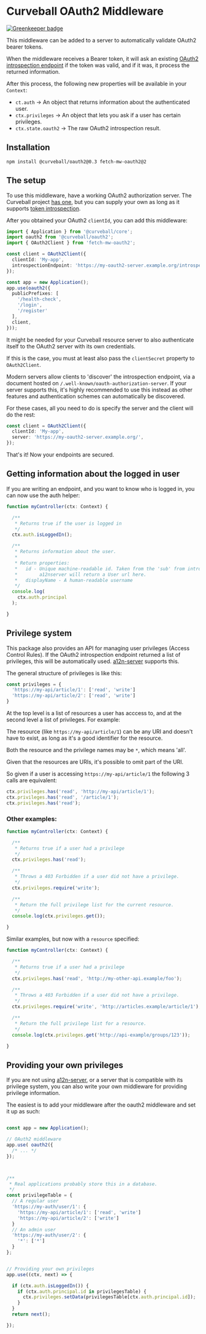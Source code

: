Curveball OAuth2 Middleware
===========================

[![Greenkeeper badge](https://badges.greenkeeper.io/curveballjs/oauth2.svg)](https://greenkeeper.io/)


This middleware can be added to a server to automatically validate OAuth2
bearer tokens.

When the middleware receives a Bearer token, it will ask an existing
[OAuth2 introspection endpoint][1] if the token was valid, and if it was,
it process the returned information.

After this process, the following new properties will be available in your
`Context`:

* `ct.auth` -> An object that returns information about the authenticated user.
* `ctx.privileges` -> An object that lets you ask if a user has certain privileges.
* `ctx.state.oauth2` -> The raw OAuth2 introspection result.


Installation
------------

    npm install @curveball/oauth2@0.3 fetch-mw-oauth2@2


The setup
---------

To use this middleware, have a working OAuth2 authorization server. The
Curveball project [has one][3], but you can supply your own as long as it
supports [token introspection][1].

After you obtained your OAuth2 `clientId`, you can add this middleware:


```typescript
import { Application } from '@curveball/core';
import oauth2 from '@curveball/oauth2';
import { OAuth2Client } from 'fetch-mw-oauth2';

const client = OAuth2Client({
  clientId: 'My-app',
  introspectionEndpoint: 'https://my-oauth2-server.example.org/introspect',
});

const app = new Application();
app.use(oauth2({
  publicPrefixes: [
    '/health-check',
    '/login',
    '/register'
  ],
  client,
}));
```

It might be needed for your Curveball resource server to also authenticate
itself to the OAuth2 server with its own credentials.

If this is the case, you must at least also pass the `clientSecret` property
to `OAuth2Client`.

Modern servers allow clients to 'discover' the introspection endpoint, via a
document hosted on `/.well-known/oauth-authorization-server`. If your server
supports this, it's highly recommended to use this instead as other features
and authentication schemes can automatically be discovered.

For these cases, all you need to do is specify the server and the client will
do the rest:

```typescript
const client = OAuth2Client({
  clientId: 'My-app',
  server: 'https://my-oauth2-server.example.org/',
});
```

That's it! Now your endpoints are secured.


Getting information about the logged in user
--------------------------------------------

If you are writing an endpoint, and you want to know who is logged in, you
can now use the auth helper:

```typescript
function myController(ctx: Context) {

  /**
   * Returns true if the user is logged in
   */
  ctx.auth.isLoggedIn();

  /**
   * Returns information about the user.
   *
   * Return properties:
   *   id - Unique machine-readable id. Taken from the 'sub' from introspection.
   *        a12nserver will return a User url here.
   *   displayName - A human-readable username
   */
  console.log(
    ctx.auth.principal
  );

}
```

Privilege system
----------------

This package also provides an API for managing user privileges (Access Control
Rules). If the OAuth2 introspection endpoint returned a list of privileges,
this will be automatically used. [a12n-server][3] supports this.

The general structure of privileges is like this:

```typescript
const privileges = {
  'https://my-api/article/1': ['read', 'write']
  'https://my-api/article/2': ['read', 'write']
}
```

At the top level is a list of resources a user has acccess to, and at the
second level a list of privileges. For example:

The resource (like `https://my-api/article/1`) can be any URI and doesn't
have to exist, as long as it's a good identifier for the resource.

Both the resource and the privilege names may be `*`, which means 'all'.

Given that the resources are URIs, it's possible to omit part of the URI.

So given if a user is accessing `https://my-api/article/1` the following
3 calls are equivalent:

```typescript
ctx.privileges.has('read', 'http://my-api/article/1');
ctx.privileges.has('read', '/article/1');
ctx.privileges.has('read');
```

### Other examples:


```typescript
function myController(ctx: Context) {

  /**
   * Returns true if a user had a privilege
   */
  ctx.privileges.has('read');

  /**
   * Throws a 403 Forbidden if a user did not have a privilege.
   */
  ctx.privileges.require('write');

  /**
   * Return the full privilege list for the current resource.
   */
  console.log(ctx.privileges.get());

}
```

Similar examples, but now with a `resource` specified:

```typescript
function myController(ctx: Context) {

  /**
   * Returns true if a user had a privilege
   */
  ctx.privileges.has('read', 'http://my-other-api.example/foo');

  /**
   * Throws a 403 Forbidden if a user did not have a privilege.
   */
  ctx.privileges.require('write', 'http://articles.example/article/1');

  /**
   * Return the full privilege list for a resource.
   */
  console.log(ctx.privileges.get('http://api-example/groups/123'));

}
```

Providing your own privileges
-----------------------------

If you are not using [a12n-server][3], or a server that is compatible
with its privilege system, you can also write your own middleware
for providing privilege information.

The easiest is to add your middleware after the oauth2 middleware
and set it up as such:

```typescript

const app = new Application();

// OAuth2 middleware
app.use( oauth2({
  /* ... */
});



/**
 * Real applications probably store this in a database.
 */
const privilegeTable = {
  // A regular user
  'https://my-auth/user/1': {
    'https://my-api/article/1': ['read', 'write']
    'https://my-api/article/2': ['write']
  }
  // An admin user
  'https://my-auth/user/2': {
    '*': ['*']
  }
};


// Providing your own privileges
app.use((ctx, next) => {

  if (ctx.auth.isLoggedIn()) {
    if (ctx.auth.principal.id in privilegesTable) {
      ctx.privileges.setData(privilegesTable[ctx.auth.principal.id]);
    }
  }
  return next();

});
```

[1]: https://tools.ietf.org/html/rfc7662
[2]: https://github.com/evert/fetch-mw-oauth2
[3]: https://github.com/curveball/a12n-server "a12n-server"
